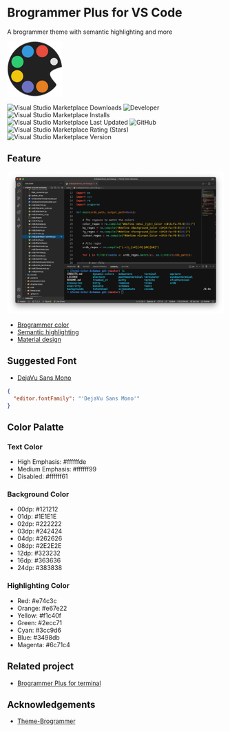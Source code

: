 # Brogrammer Plus for VS Code

A brogrammer theme with semantic highlighting and more

[![](./icon.png)](https://marketplace.visualstudio.com/items?itemName=jackjyq.brogrammer-plus)

![Visual Studio Marketplace Downloads](https://img.shields.io/visual-studio-marketplace/d/jackjyq.brogrammer-plus?color=%23e74c3c&style=for-the-badge)
![Developer](https://img.shields.io/badge/Developer-Jack%20Jiang-%23e67e22?style=for-the-badge)
![Visual Studio Marketplace Installs](https://img.shields.io/visual-studio-marketplace/i/jackjyq.brogrammer-plus?color=%23f1c40f&style=for-the-badge)
![Visual Studio Marketplace Last Updated](https://img.shields.io/visual-studio-marketplace/last-updated/jackjyq.brogrammer-plus?color=%232ecc71&style=for-the-badge)
![GitHub](https://img.shields.io/github/license/jackjyq/vscode-theme-brogrammer-plus?color=%233cc9d6&style=for-the-badge)
![Visual Studio Marketplace Rating (Stars)](https://img.shields.io/visual-studio-marketplace/stars/jackjyq.brogrammer-plus?color=%233498db&style=for-the-badge)
![Visual Studio Marketplace Version](https://img.shields.io/visual-studio-marketplace/v/jackjyq.brogrammer-plus?color=%236c71c4&style=for-the-badge)

## Feature

![](./screenshot.png)

- [Brogrammer color](https://github.com/gerane/VSCodeThemes/tree/master/gerane.Theme-Brogrammer)
- [Semantic highlighting](https://code.visualstudio.com/api/language-extensions/semantic-highlight-guide)
- [Material design](https://material.io/design/color/dark-theme.html)

## Suggested Font

- [DejaVu Sans Mono](https://dejavu-fonts.github.io/Download.html)

```json
{
  "editor.fontFamily": "'DejaVu Sans Mono'"
}
```

## Color Palatte

### Text Color

- High Emphasis: #ffffffde
- Medium Emphasis: #ffffff99
- Disabled: #ffffff61

### Background Color

- 00dp: #121212
- 01dp: #1E1E1E
- 02dp: #222222
- 03dp: #242424
- 04dp: #262626
- 08dp: #2E2E2E
- 12dp: #323232
- 16dp: #363636
- 24dp: #383838

### Highlighting Color

- Red: #e74c3c
- Orange: #e67e22
- Yellow: #f1c40f
- Green: #2ecc71
- Cyan: #3cc9d6
- Blue: #3498db
- Magenta: #6c71c4

## Related project

- [Brogrammer Plus for terminal](https://github.com/jackjyq/iTerm2-Color-Schemes)

## Acknowledgements

- [Theme-Brogrammer](https://github.com/gerane/VSCodeThemes/tree/master/gerane.Theme-Brogrammer)
